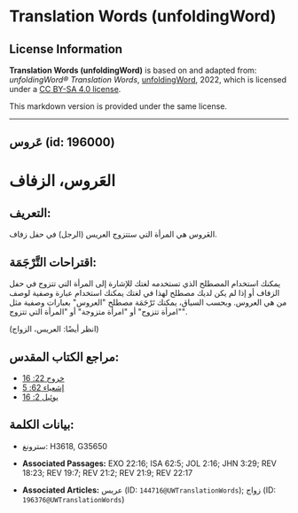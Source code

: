 # Translation Words (unfoldingWord)

## License Information

**Translation Words (unfoldingWord)** is based on and adapted from: _unfoldingWord® Translation Words_, [unfoldingWord](https://unfoldingword.org/utw), 2022, which is licensed under a [CC BY-SA 4.0 license](https://creativecommons.org/licenses/by-sa/4.0/legalcode.en).

This markdown version is provided under the same license.



--------------------------------

## عَروس (id: 196000)

العَروس، الزفاف
===============

التعريف:
--------

العَروس هي المرأة التي ستتزوج العريس (الرجل) في حفل زفاف.

اقتراحات التَّرْجَمَة:
----------------------

يمكنك استخدام المصطلح الذي تستخدمه لغتك للإشارة إلى المرأة التي تتزوج في حفل الزفاف أو إذا لم يكن لديك مصطلح لهذا في لغتك يمكنك استخدام عبارة وصفية لوصف من هي العروس. وبحسب السياق، يمكنك تَرْجَمَة مصطلح "العروس" بعبارات وصفية مثل "امرأة تتزوج" أو "امرأة متزوجة" أو "المرأة التي تتزوج".

(انظر أيضًا: العريس، الزواج)

مراجع الكتاب المقدس:
--------------------

* [خروج 22: 16](https://ref.ly/Exod22:16)
* [إشعياء 62: 5](https://ref.ly/Isa62:5)
* [يوئيل 2: 16](https://ref.ly/Joel2:16)

بيانات الكلمة:
--------------

* سترونغ: H3618, G35650

* **Associated Passages:** EXO 22:16; ISA 62:5; JOL 2:16; JHN 3:29; REV 18:23; REV 19:7; REV 21:2; REV 21:9; REV 22:17
* **Associated Articles:** عريس (ID: `144716@UWTranslationWords`); زواج (ID: `196376@UWTranslationWords`)


